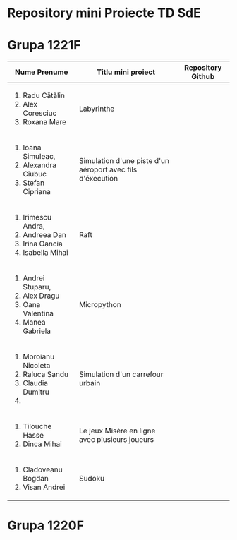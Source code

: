 Repository mini Proiecte TD SdE
=====
Grupa 1221F
===========

| Nume Prenume | Titlu mini proiect | Repository Github | 
|--------------|--------------------|-------------------|
|<ol><li>Radu Cătălin</li><li>Alex Coresciuc </li><li>Roxana Mare</ol> | Labyrinthe | |
|<ol><li>Ioana Simuleac, </li><li>Alexandra Ciubuc</li><li>Stefan Cipriana</ol>| Simulation d'une piste d'un aéroport avec fils d'éxecution| |
|<ol><li>Irimescu Andra, </li><li>Andreea Dan</li><li>Irina Oancia</li><li>Isabella Mihai </li></ol> |Raft
|<ol><li>Andrei Stuparu, </li><li>Alex Dragu</li><li>Oana Valentina </li><li>Manea Gabriela</ol>|Micropython|
|<ol><li>Moroianu Nicoleta</li><li>Raluca Sandu </li><li>Claudia Dumitru </li><li></ol>|Simulation d'un carrefour urbain|
|<ol><li>Tilouche Hasse</li><li>Dinca Mihai </li></ol>|Le jeux Misère en ligne avec plusieurs joueurs|
|<ol><li>Cladoveanu Bogdan</li><li>Visan Andrei</li></ol>|Sudoku|


Grupa 1220F
===========
